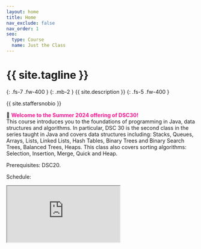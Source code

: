 ```yaml
---
layout: home
title: Home
nav_exclude: false
nav_order: 1
seo:
  type: Course
  name: Just the Class
---
```


# {{ site.tagline }}
{: .fs-7 .fw-400 }
{: .mb-2 }
{{ site.description }}
{: .fs-5 .fw-400 }

{{ site.staffersnobio }}

🎉 <span style='color:DeepPink'><b> Welcome to the Summer 2024 offering of DSC30!</b></span> <br>This course introduces you to the foundations of programming in Java, data structures and algorithms. In particular, DSC 30 is the second class in the series taught in Java and covers data structures including: Stacks, Queues, Arrays, Lists, Linked Lists, Hash Tables, Binary Trees and Binary Search Trees, Balanced Trees, Heaps. This class also covers sorting algorithms: Selection, Insertion, Merge, Quick and Heap. 

Prerequisites: DSC20.

Schedule:

<iframe src="https://docs.google.com/spreadsheets/d/e/2PACX-1vRocyhg2VkVejZoCtDJ8ZjN1zDgySny-d8vT5ggUIMcFPwNNdpWkhH3kPhfW3ubVWKjDDseuo7JzB7_/pubhtml?gid=0&amp;single=true&amp;widget=true&amp;headers=false"></iframe>
